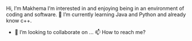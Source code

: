  Hi, I’m Makhema I’m interested in and enjoying being in an environment of coding and software.
 🌱 I’m currently learning Java and Python and already know c++.
- 💞️ I’m looking to collaborate on ...
 📫 How to reach me? 

<!---
Makhema/Makhema is a ✨ special ✨ repository because its `README.md` (this file) appears on your GitHub profile.
You can click the Preview link to take a look at your changes.
--->
